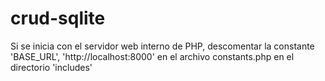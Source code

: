 # crud-sqlite

Si se inicia con el servidor web interno de PHP, descomentar la constante 'BASE_URL', 'http://localhost:8000' en el archivo constants.php en el directorio 'includes'